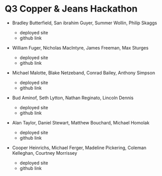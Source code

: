 # Q3 Copper & Jeans Hackathon

* Bradley Butterfield, San ibrahim Guyer, Summer Wollin, Philip Skaggs
  * deployed site
  * github link

* William Fuger, Nicholas MacIntyre, James Freeman, Max Sturges
  * deployed site
  * github link

* Michael Malotte, Blake Netzeband, Conrad Bailey, Anthony Simpson
  * deployed site
  * github link

* Bud Aminof, Seth Lytton, Nathan Reginato, Lincoln Dennis
  * deployed site
  * github link

* Alan Taylor, Daniel Stewart, Matthew Bouchard, Michael Homolak
  * deployed site
  * github link

* Cooper Heinrichs, Michael Ferger, Madeline Pickering, Coleman Kelleghan, Courtney Morrissey
  * deployed site
  * github link
